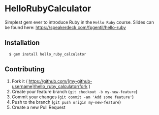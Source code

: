 # HelloRubyCalculator

Simplest gem ever to introduce Ruby in the `Hello Ruby` course.
Slides can be found here: https://speakerdeck.com/fpgentil/hello-ruby

## Installation

```
  $ gem install hello_ruby_calculator
```

## Contributing

1. Fork it ( https://github.com/[my-github-username]/hello_ruby_calculator/fork )
2. Create your feature branch (`git checkout -b my-new-feature`)
3. Commit your changes (`git commit -am 'Add some feature'`)
4. Push to the branch (`git push origin my-new-feature`)
5. Create a new Pull Request

